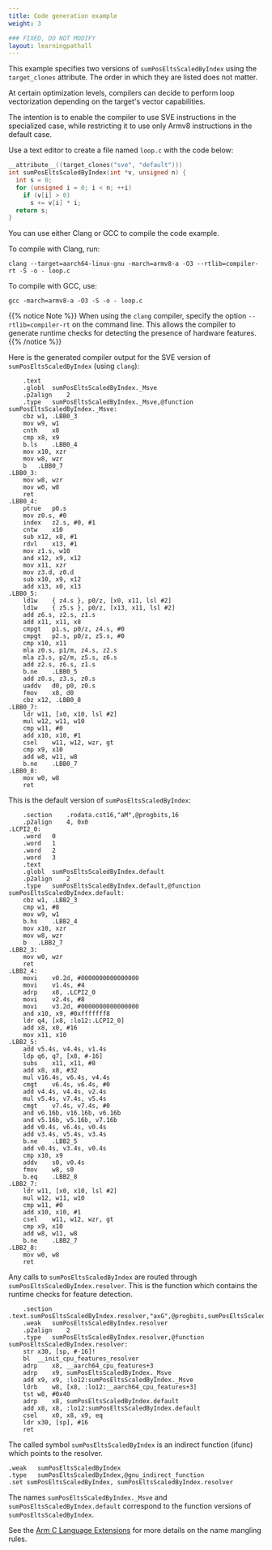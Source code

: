 ```yaml
---
title: Code generation example
weight: 3

### FIXED, DO NOT MODIFY
layout: learningpathall
---
```


This example specifies two versions of `sumPosEltsScaledByIndex` using the `target_clones` attribute. The order in which they are listed does not matter. 

At certain optimization levels, compilers can decide to perform loop vectorization depending on the target's vector capabilities. 

The intention is to enable the compiler to use SVE instructions in the specialized case, while restricting it to use only Armv8 instructions in the default case.

Use a text editor to create a file named `loop.c` with the code below:

```c
__attribute__((target_clones("sve", "default")))
int sumPosEltsScaledByIndex(int *v, unsigned n) {
  int s = 0;
  for (unsigned i = 0; i < n; ++i)
    if (v[i] > 0)
      s += v[i] * i;
  return s;
}
```

You can use either Clang or GCC to compile the code example.

To compile with Clang, run:

```console
clang --target=aarch64-linux-gnu -march=armv8-a -O3 --rtlib=compiler-rt -S -o - loop.c
```

To compile with GCC, use:

```console
gcc -march=armv8-a -O3 -S -o - loop.c
```

{{% notice Note %}}
When using the `clang` compiler, specify the option `--rtlib=compiler-rt` on the command line. This allows the compiler to generate runtime checks for detecting the presence of hardware features.
{{% /notice %}}

Here is the generated compiler output for the SVE version of `sumPosEltsScaledByIndex` (using `clang`):

```output
	.text
	.globl	sumPosEltsScaledByIndex._Msve
	.p2align	2
	.type	sumPosEltsScaledByIndex._Msve,@function
sumPosEltsScaledByIndex._Msve:
	cbz	w1, .LBB0_3
	mov	w9, w1
	cnth	x8
	cmp	x8, x9
	b.ls	.LBB0_4
	mov	x10, xzr
	mov	w8, wzr
	b	.LBB0_7
.LBB0_3:
	mov	w8, wzr
	mov	w0, w8
	ret
.LBB0_4:
	ptrue	p0.s
	mov	z0.s, #0
	index	z2.s, #0, #1
	cntw	x10
	sub	x12, x8, #1
	rdvl	x13, #1
	mov	z1.s, w10
	and	x12, x9, x12
	mov	x11, xzr
	mov	z3.d, z0.d
	sub	x10, x9, x12
	add	x13, x0, x13
.LBB0_5:
	ld1w	{ z4.s }, p0/z, [x0, x11, lsl #2]
	ld1w	{ z5.s }, p0/z, [x13, x11, lsl #2]
	add	z6.s, z2.s, z1.s
	add	x11, x11, x8
	cmpgt	p1.s, p0/z, z4.s, #0
	cmpgt	p2.s, p0/z, z5.s, #0
	cmp	x10, x11
	mla	z0.s, p1/m, z4.s, z2.s
	mla	z3.s, p2/m, z5.s, z6.s
	add	z2.s, z6.s, z1.s
	b.ne	.LBB0_5
	add	z0.s, z3.s, z0.s
	uaddv	d0, p0, z0.s
	fmov	x8, d0
	cbz	x12, .LBB0_8
.LBB0_7:
	ldr	w11, [x0, x10, lsl #2]
	mul	w12, w11, w10
	cmp	w11, #0
	add	x10, x10, #1
	csel	w11, w12, wzr, gt
	cmp	x9, x10
	add	w8, w11, w8
	b.ne	.LBB0_7
.LBB0_8:
	mov	w0, w8
	ret
```

This is the default version of `sumPosEltsScaledByIndex`:

```output
	.section	.rodata.cst16,"aM",@progbits,16
	.p2align	4, 0x0
.LCPI2_0:
	.word	0
	.word	1
	.word	2
	.word	3
	.text
	.globl	sumPosEltsScaledByIndex.default
	.p2align	2
	.type	sumPosEltsScaledByIndex.default,@function
sumPosEltsScaledByIndex.default:
	cbz	w1, .LBB2_3
	cmp	w1, #8
	mov	w9, w1
	b.hs	.LBB2_4
	mov	x10, xzr
	mov	w8, wzr
	b	.LBB2_7
.LBB2_3:
	mov	w0, wzr
	ret
.LBB2_4:
	movi	v0.2d, #0000000000000000
	movi	v1.4s, #4
	adrp	x8, .LCPI2_0
	movi	v2.4s, #8
	movi	v3.2d, #0000000000000000
	and	x10, x9, #0xfffffff8
	ldr	q4, [x8, :lo12:.LCPI2_0]
	add	x8, x0, #16
	mov	x11, x10
.LBB2_5:
	add	v5.4s, v4.4s, v1.4s
	ldp	q6, q7, [x8, #-16]
	subs	x11, x11, #8
	add	x8, x8, #32
	mul	v16.4s, v6.4s, v4.4s
	cmgt	v6.4s, v6.4s, #0
	add	v4.4s, v4.4s, v2.4s
	mul	v5.4s, v7.4s, v5.4s
	cmgt	v7.4s, v7.4s, #0
	and	v6.16b, v16.16b, v6.16b
	and	v5.16b, v5.16b, v7.16b
	add	v0.4s, v6.4s, v0.4s
	add	v3.4s, v5.4s, v3.4s
	b.ne	.LBB2_5
	add	v0.4s, v3.4s, v0.4s
	cmp	x10, x9
	addv	s0, v0.4s
	fmov	w8, s0
	b.eq	.LBB2_8
.LBB2_7:
	ldr	w11, [x0, x10, lsl #2]
	mul	w12, w11, w10
	cmp	w11, #0
	add	x10, x10, #1
	csel	w11, w12, wzr, gt
	cmp	x9, x10
	add	w8, w11, w8
	b.ne	.LBB2_7
.LBB2_8:
	mov	w0, w8
	ret
```

Any calls to `sumPosEltsScaledByIndex` are routed through `sumPosEltsScaledByIndex.resolver`. This is the function which contains the runtime checks for feature detection. 

```output
	.section	.text.sumPosEltsScaledByIndex.resolver,"axG",@progbits,sumPosEltsScaledByIndex.resolver,comdat
	.weak	sumPosEltsScaledByIndex.resolver
	.p2align	2
	.type	sumPosEltsScaledByIndex.resolver,@function
sumPosEltsScaledByIndex.resolver:
	str	x30, [sp, #-16]!
	bl	__init_cpu_features_resolver
	adrp	x8, __aarch64_cpu_features+3
	adrp	x9, sumPosEltsScaledByIndex._Msve
	add	x9, x9, :lo12:sumPosEltsScaledByIndex._Msve
	ldrb	w8, [x8, :lo12:__aarch64_cpu_features+3]
	tst	w8, #0x40
	adrp	x8, sumPosEltsScaledByIndex.default
	add	x8, x8, :lo12:sumPosEltsScaledByIndex.default
	csel	x0, x8, x9, eq
	ldr	x30, [sp], #16
	ret
```

The called symbol `sumPosEltsScaledByIndex` is an indirect function (ifunc) which points to the resolver.

```output
.weak	sumPosEltsScaledByIndex
.type	sumPosEltsScaledByIndex,@gnu_indirect_function
.set sumPosEltsScaledByIndex, sumPosEltsScaledByIndex.resolver
```

The names `sumPosEltsScaledByIndex._Msve` and `sumPosEltsScaledByIndex.default` correspond to the function versions of `sumPosEltsScaledByIndex`. 

See the [Arm C Language Extensions](https://arm-software.github.io/acle/main/acle.html#name-mangling) for more details on the name mangling rules.

